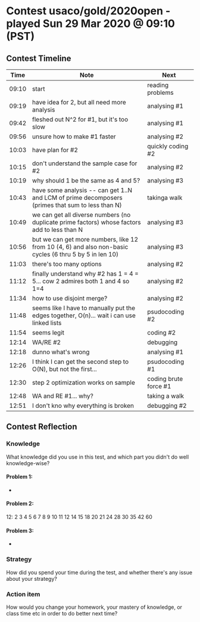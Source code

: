 # Contest usaco/gold/2020open - played Sun 29 Mar 2020 @ 09:10 (PST)

## Contest Timeline

| Time | Note | Next |
|----|----|----|
09:10 | start | reading problems
09:19 | have idea for 2, but all need more analysis | analysing #1
09:42 | fleshed out N^2 for #1, but it's too slow | analysing #1
09:56 | unsure how to make #1 faster | analysing #2
10:03 | have plan for #2 | quickly coding #2
10:15 | don't understand the sample case for #2 | analysing #2
10:19 | why should 1 be the same as 4 and 5? | analysing #3
10:43 | have some analysis -- can get 1..N and LCM of prime decomposers (primes that sum to less than N) | takinga walk
10:49 | we can get all diverse numbers (no duplicate prime factors) whose factors add to less than N | analysing #3
10:56 | but we can get more numbers, like 12 from 10 (4, 6) and also non-basic cycles (6 thru 5 by 5 in len 10) | analysing #3
11:03 | there's too many options | analysing #2
11:12 | finally understand why #2 has 1 = 4 = 5... cow 2 admires both 1 and 4 so 1=4 | analysing #2
11:34 | how to use disjoint merge? | analysing #2
11:48 | seems like I have to manually put the edges together, O(n)... wait i can use linked lists | psudocoding #2
11:54 | seems legit | coding #2
12:14 | WA/RE #2 | debugging
12:18 | dunno what's wrong | analysing #1
12:26 | I think I can get the second step to O(N), but not the first... | psudocoding #1
12:30 | step 2 optimization works on sample | coding brute force #1
12:48 | WA and RE #1... why? | taking a walk
12:51 | I don't kno why everything is broken | debugging #2

## Contest Reflection

### Knowledge
What knowledge did you use in this test, and which part you didn't do well knowledge-wise?

#### Problem 1:

-

#### Problem 2:

12: 2  3  4  5  6  7  8  9 10 11 12 14 15 18 20 21 24 28 30 35 42 60

#### Problem 3:

-

### Strategy
How did you spend your time during the test, and whether there's any issue about your strategy?

### Action item
How would you change your homework, your mastery of knowledge, or class time etc in order to do better next time?
